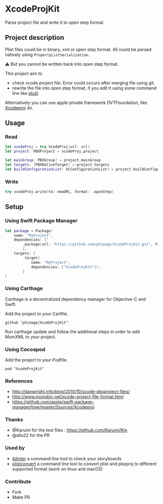 # XcodeProjKit

Parse project file and write it to open step format.

## Project description

Plist files could be in binary, xml or open step format. All could be parsed natively using `PropertyListSerialization`.

:warning: But you cannot be written back into open step format.

This project aim to
- check xcode project file. Error could occurs after merging file using git.
- rewrite the file into open step format, if you edit it using some command line like [plutil](https://developer.apple.com/legacy/library/documentation/Darwin/Reference/ManPages/man1/plutil.1.html).

Alternatively you can use apple private framework DVTFoundation, like [Xcodeproj](https://github.com/CocoaPods/Xcodeproj) do.

## Usage

### Read

```swift
let xcodeProj = try XcodeProj(url: url)
let project: PBXProject = xcodeProj.project

let mainGroup: PBXGroup? = project.mainGroup
let targets: [PBXNativeTarget] = project.targets
let buildConfigurationList: XCConfigurationList? = project.buildConfigurationList
```

### Write

```swift
try xcodeProj.write(to: newURL, format: .openStep)
```

## Setup

### Using Swift Package Manager

```swift
let package = Package(
    name: "MyProject",
    dependencies: ["
        .package(url: "https://github.com/phimage/XcodeProjKit.git", from: "3.0.0"),
        ],
    targets: [
        .target(
            name: "MyProject",
            dependencies: ["XcodeProjKit"]),
        ]
)
```

### Using Carthage

Carthage is a decentralized dependency manager for Objective-C and Swift.

Add the project to your Cartfile.
```
github "phimage/XcodeProjKit"
```
Run carthage update and follow the additional steps in order to add MomXML to your project.

### Using Cocoapod

Add the project to your Podfile.
```
pod "XcodeProjKit"
```

### References

- http://danwright.info/blog/2010/10/xcode-pbxproject-files/
- http://www.monobjc.net/xcode-project-file-format.html
- https://github.com/apple/swift-package-manager/tree/master/Sources/Xcodeproj

### Thanks

- @Karumi for the test files : https://github.com/Karumi/Kin
- @allu22 for the PR

### Used by

- [iblinter](https://github.com/IBDecodable/IBLinter) a command line tool to check your storyboards
- [plistconvert](https://github.com/phimage/plistconvert) a command line tool to convert plist and pbxproj to different supported format (work on linux and macOS)

### Contribute
- Fork
- Make PR
